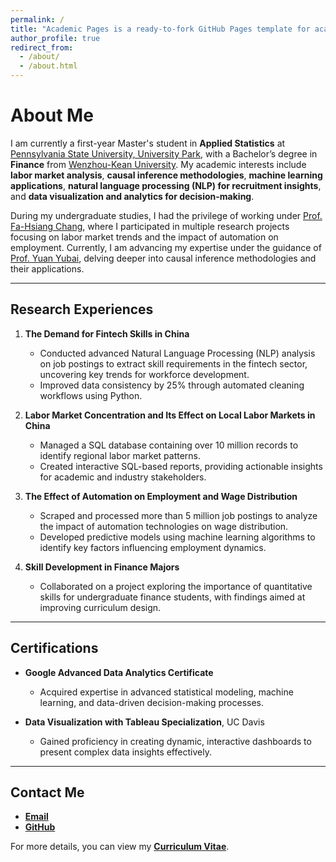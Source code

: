 ```yaml
---
permalink: /
title: "Academic Pages is a ready-to-fork GitHub Pages template for academic personal websites"
author_profile: true
redirect_from: 
  - /about/
  - /about.html
---
```


# About Me  

I am currently a first-year Master's student in **Applied Statistics** at [Pennsylvania State University, University Park](https://www.psu.edu/), with a Bachelor’s degree in **Finance** from [Wenzhou-Kean University](https://www.wku.edu.cn/en). My academic interests include **labor market analysis**, **causal inference methodologies**, **machine learning applications**, **natural language processing (NLP) for recruitment insights**, and **data visualization and analytics for decision-making**. 

During my undergraduate studies, I had the privilege of working under [Prof. Fa-Hsiang Chang](https://cbpm.wku.edu.cn/en/node/2238), where I participated in multiple research projects focusing on labor market trends and the impact of automation on employment. Currently, I am advancing my expertise under the guidance of [Prof. Yuan Yubai](https://yubaiyuan-stats.github.io/), delving deeper into causal inference methodologies and their applications.  

---

## Research Experiences  

1. **The Demand for Fintech Skills in China**  
   - Conducted advanced Natural Language Processing (NLP) analysis on job postings to extract skill requirements in the fintech sector, uncovering key trends for workforce development.  
   - Improved data consistency by 25% through automated cleaning workflows using Python.  

2. **Labor Market Concentration and Its Effect on Local Labor Markets in China**  
   - Managed a SQL database containing over 10 million records to identify regional labor market patterns.  
   - Created interactive SQL-based reports, providing actionable insights for academic and industry stakeholders.  

3. **The Effect of Automation on Employment and Wage Distribution**  
   - Scraped and processed more than 5 million job postings to analyze the impact of automation technologies on wage distribution.  
   - Developed predictive models using machine learning algorithms to identify key factors influencing employment dynamics.  

4. **Skill Development in Finance Majors**  
   - Collaborated on a project exploring the importance of quantitative skills for undergraduate finance students, with findings aimed at improving curriculum design.  

---

## Certifications  

- **Google Advanced Data Analytics Certificate**  
   - Acquired expertise in advanced statistical modeling, machine learning, and data-driven decision-making processes.  

- **Data Visualization with Tableau Specialization**, UC Davis  
   - Gained proficiency in creating dynamic, interactive dashboards to present complex data insights effectively.  

---

## Contact Me  

- **[Email](mailto:yms5500@psu.edu)**  
- **[GitHub](https://github.com/ayra11)**  

For more details, you can view my **[Curriculum Vitae](file:../assets/Curriculum_Vitae.pdf)**.
